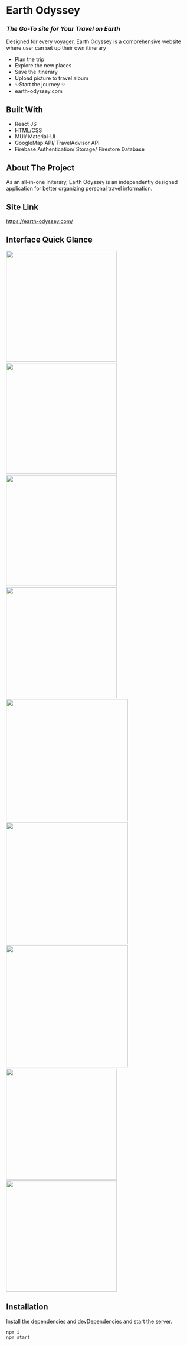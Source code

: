 # Earth Odyssey

### _The Go-To site for Your Travel on Earth_


Designed for every voyager, Earth Odyssey is a comprehensive website where user can set up their own itinerary

- Plan the trip
- Explore the new places
- Save the itinerary
- Upload picture to travel album
- ✨Start the journey ✨
- earth-odyssey.com

## Built With

- React JS
- HTML/CSS
- MUI/ Material-UI
- GoogleMap API/ TravelAdvisor API
- Firebase Authentication/ Storage/ Firestore Database

## About The Project

As an all-in-one initerary, Earth Odyssey is an independently designed application for better organizing personal travel information. 

## Site Link
https://earth-odyssey.com/

## Interface Quick Glance
<img src="https://github.com/hreisis/earthOdyssey/blob/main/src/assets/1.png" height="300" />&nbsp;<img src="https://github.com/hreisis/earthOdyssey/blob/main/src/assets/2.png" height="300" />&nbsp;<img src="https://github.com/hreisis/earthOdyssey/blob/main/src/assets/3.png" height="300" />&nbsp;<img src="https://github.com/hreisis/earthOdyssey/blob/main/src/assets/4.png" height="300" />&nbsp;<img src="https://github.com/hreisis/earthOdyssey/blob/main/src/assets/5.png" height="330" />&nbsp;<img src="https://github.com/hreisis/earthOdyssey/blob/main/src/assets/6.png" height="330" />&nbsp;<img src="https://github.com/hreisis/earthOdyssey/blob/main/src/assets/7.png" height="330" />&nbsp;<img src="https://github.com/hreisis/earthOdyssey/blob/main/src/assets/8.png" height="300" />&nbsp;<img src="https://github.com/hreisis/earthOdyssey/blob/main/src/assets/9.png" height="300" />

## Installation

Install the dependencies and devDependencies and start the server.

```sh
npm i
npm start
```







   [dill]: <https://github.com/joemccann/dillinger>
   [git-repo-url]: <https://github.com/joemccann/dillinger.git>
   [john gruber]: <http://daringfireball.net>
   [df1]: <http://daringfireball.net/projects/markdown/>
   [markdown-it]: <https://github.com/markdown-it/markdown-it>
   [Ace Editor]: <http://ace.ajax.org>
   [node.js]: <http://nodejs.org>
   [Twitter Bootstrap]: <http://twitter.github.com/bootstrap/>
   [jQuery]: <http://jquery.com>
   [@tjholowaychuk]: <http://twitter.com/tjholowaychuk>
   [express]: <http://expressjs.com>
   [AngularJS]: <http://angularjs.org>
   [Gulp]: <http://gulpjs.com>

   [PlDb]: <https://github.com/joemccann/dillinger/tree/master/plugins/dropbox/README.md>
   [PlGh]: <https://github.com/joemccann/dillinger/tree/master/plugins/github/README.md>
   [PlGd]: <https://github.com/joemccann/dillinger/tree/master/plugins/googledrive/README.md>
   [PlOd]: <https://github.com/joemccann/dillinger/tree/master/plugins/onedrive/README.md>
   [PlMe]: <https://github.com/joemccann/dillinger/tree/master/plugins/medium/README.md>
   [PlGa]: <https://github.com/RahulHP/dillinger/blob/master/plugins/googleanalytics/README.md>
